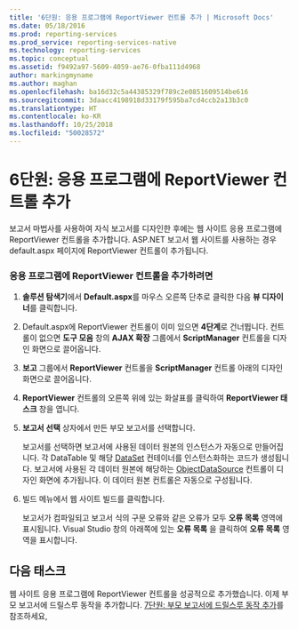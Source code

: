```yaml
---
title: '6단원: 응용 프로그램에 ReportViewer 컨트롤 추가 | Microsoft Docs'
ms.date: 05/18/2016
ms.prod: reporting-services
ms.prod_service: reporting-services-native
ms.technology: reporting-services
ms.topic: conceptual
ms.assetid: f9492a97-5609-4059-ae76-0fba111d4968
author: markingmyname
ms.author: maghan
ms.openlocfilehash: ba16d32c5a44385329f789c2e0851609514be616
ms.sourcegitcommit: 3daacc4198918d33179f595ba7cd4ccb2a13b3c0
ms.translationtype: HT
ms.contentlocale: ko-KR
ms.lasthandoff: 10/25/2018
ms.locfileid: "50028572"
---
```

# <a name="lesson-6-add-a-reportviewer-control-to-the-application"></a>6단원: 응용 프로그램에 ReportViewer 컨트롤 추가
보고서 마법사를 사용하여 자식 보고서를 디자인한 후에는 웹 사이트 응용 프로그램에 ReportViewer 컨트롤을 추가합니다. ASP.NET 보고서 웹 사이트를 사용하는 경우 default.aspx 페이지에 ReportViewer 컨트롤이 추가됩니다.   
  
### <a name="to-add-a-reportviewer-control-to-the-application"></a>응용 프로그램에 ReportViewer 컨트롤을 추가하려면  
  
1.  **솔루션 탐색기**에서 **Default.aspx**를 마우스 오른쪽 단추로 클릭한 다음 **뷰 디자이너**를 클릭합니다.  
  
2.  Default.aspx에 ReportViewer 컨트롤이 이미 있으면 **4단계**로 건너뜁니다. 컨트롤이 없으면 **도구 모음** 창의 **AJAX 확장** 그룹에서 **ScriptManager** 컨트롤을 디자인 화면으로 끌어옵니다.  
  
3.  **보고** 그룹에서 **ReportViewer** 컨트롤을 **ScriptManager** 컨트롤 아래의 디자인 화면으로 끌어옵니다.  
  
4.  **ReportViewer** 컨트롤의 오른쪽 위에 있는 화살표를 클릭하여 **ReportViewer 태스크** 창을 엽니다.  
  
5.  **보고서 선택** 상자에서 만든 부모 보고서를 선택합니다.  
  
    보고서를 선택하면 보고서에 사용된 데이터 원본의 인스턴스가 자동으로 만들어집니다. 각 DataTable 및 해당 [DataSet](https://msdn.microsoft.com/library/system.data.dataset.aspx) 컨테이너를 인스턴스화하는 코드가 생성됩니다. 보고서에 사용된 각 데이터 원본에 해당하는 [ObjectDataSource](https://msdn.microsoft.com/library/system.web.ui.webcontrols.objectdatasource.aspx) 컨트롤이 디자인 화면에 추가됩니다. 이 데이터 원본 컨트롤은 자동으로 구성됩니다.  
  
6.  빌드 메뉴에서 웹 사이트 빌드를 클릭합니다.  
  
    보고서가 컴파일되고 보고서 식의 구문 오류와 같은 오류가 모두 **오류 목록** 영역에 표시됩니다. Visual Studio 창의 아래쪽에 있는 **오류 목록** 을 클릭하여 **오류 목록** 영역을 표시합니다.  
  
## <a name="next-task"></a>다음 태스크  
웹 사이트 응용 프로그램에 ReportViewer 컨트롤을 성공적으로 추가했습니다. 이제 부모 보고서에 드릴스루 동작을 추가합니다. [7단원: 부모 보고서에 드릴스루 동작 추가](../reporting-services/lesson-7-add-drillthrough-action-on-parent-report.md)를 참조하세요,  
  


